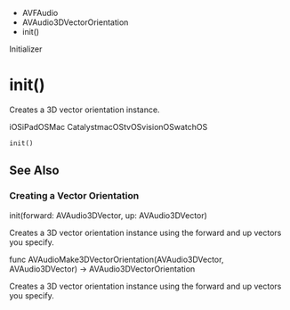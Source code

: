 

- AVFAudio
- AVAudio3DVectorOrientation
-  init() 

Initializer

# init()

Creates a 3D vector orientation instance.

iOSiPadOSMac CatalystmacOStvOSvisionOSwatchOS

``` source
init()
```

## See Also

### Creating a Vector Orientation

init(forward: AVAudio3DVector, up: AVAudio3DVector)

Creates a 3D vector orientation instance using the forward and up vectors you specify.

func AVAudioMake3DVectorOrientation(AVAudio3DVector, AVAudio3DVector) -> AVAudio3DVectorOrientation

Creates a 3D vector orientation instance using the forward and up vectors you specify.

